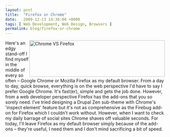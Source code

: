```yaml
---
layout: post
title:  "Firefox or Chrome"
date:   2009-12-13 14:36:00 +0000
tags: [ Web Development, Web Design, Browsers ]
permalink: blog/firefox-or-chrome
---
```

<a title="Chrome VS Firefox by Zohaib Usman, on Flickr" rel="nofollow" href="http://www.flickr.com/photos/23018251@N04/3372810526/"><img width="428" height="115" style="float:right" alt="Chrome VS Firefox" src="http://farm4.static.flickr.com/3295/3372810526_35e8e2a353.jpg"></a>Here's an edgy stand-off I find myself in the middle of every so often – Google Chrome or Mozilla Firefox as my default browser. From a day to day, quick browse, everything is on the web perspective I'd have to say I prefer Google Chrome. It's fast(er), simple and gets the job done. However, from a web developer perspective Firefox has the add-ons that you so sorely need. I've tried designing a Drupal Zen sub-theme with Chrome's 'inspect element' feature but it's not as comprehensive as the Firebug add-on for Firefox which I couldn't work without. However, when I want to check my daily barrage of social sites Chrome shaves off valuable seconds. For today, I'll leave Firefox as my default browser simply because of the add-ons – they're useful, I need them and I don't mind sacrificing a bit of speed.